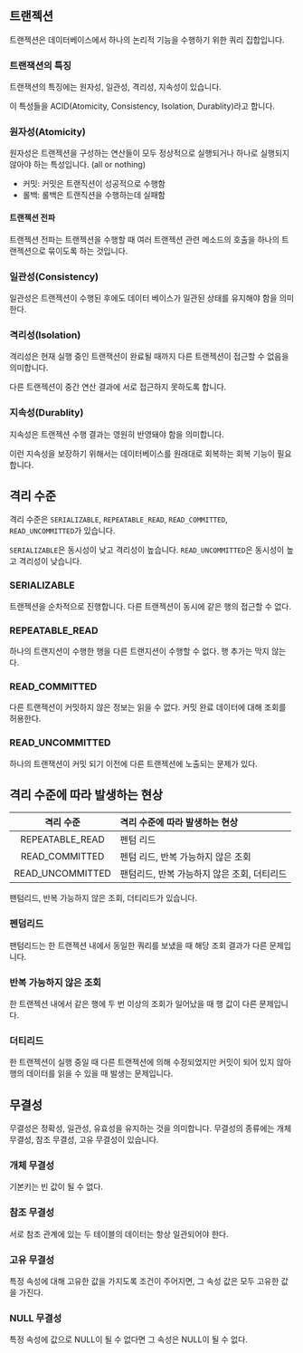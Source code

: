## 트랜젝션

트랜젝션은 데이터베이스에서 하나의 논리적 기능을 수행하기 위한 쿼리 집합입니다.

### 트랜잭션의 특징

트랜잭션의 특징에는 원자성, 일관성, 격리성, 지속성이 있습니다.

이 특성들을 ACID(Atomicity, Consistency, Isolation, Durablity)라고 합니다.

### 원자성(Atomicity)

원자성은 트랜젝션을 구성하는 연산들이 모두 정상적으로 실행되거나 하나로 실행되지 않아야 하는 특성입니다. (all or nothing)

- 커밋: 커밋은 트랜직션이 성공적으로 수행함
- 롤백: 롤백은 트랜직션을 수행하는데 실패함

#### 트랜젝션 전파

트랜젝션 전파는 트랜젝션을 수행할 때 여러 트랜젝션 관련 메소드의 호출을 하나의 트랜젝션으로 묶이도록 하는 것입니다.

### 일관성(Consistency)

일관성은 트랜젝션이 수행된 후에도 데이터 베이스가 일관된 상태를 유지해야 함을 의미한다.

### 격리성(Isolation)

격리성은 현재 실행 중인 트랜잭션이 완료될 때까지 다른 트랜젝션이 접근할 수 없음을 의미합니다.

다른 트랜젝션이 중간 연산 결과에 서로 접근하지 못하도록 합니다.

### 지속성(Durablity)

지속성은 트랜젝션 수행 결과는 영원히 반영돼야 함을 의미합니다.

이런 지속성을 보장하기 위해서는 데이터베이스를 원래대로 회복하는 회복 기능이 필요합니다.

## 격리 수준

격리 수준은 `SERIALIZABLE`, `REPEATABLE_READ`, `READ_COMMITTED`, `READ_UNCOMMITTED`가 있습니다.

`SERIALIZABLE`은 동시성이 낮고 격리성이 높습니다.
`READ_UNCOMMITTED`은 동시성이 높고 격리성이 낮습니다.

### SERIALIZABLE

트랜젝션을 순차적으로 진행합니다. 다른 트랜젝션이 동시에 같은 행의 접근할 수 없다.

### REPEATABLE_READ

하나의 트랜지션이 수행한 행을 다른 트랜지션이 수행할 수 없다. 행 추가는 막지 않는다.

### READ_COMMITTED  

다른 트랜젝션이 커밋하지 않은 정보는 읽을 수 없다. 커밋 완료 데이터에 대해 조회를 허용한다.

### READ_UNCOMMITTED

하나의 트랜잭션이 커밋 되기 이전에 다른 트랜젝션에 노출되는 문제가 있다.

## 격리 수준에 따라 발생하는 현상

|    격리 수준     | 격리 수준에 따라 발생하는 현상              |
| :--------------: | :------------------------------------------ |
| REPEATABLE_READ  | 펜텀 리드                                   |
|  READ_COMMITTED  | 펜텀 리드, 반복 가능하지 않은 조회          |
| READ_UNCOMMITTED | 팬텀리드, 반복 가능하지 않은 조회, 더티리드 |

팬텀리드, 반복 가능하지 않은 조회, 더티리드가 있습니다.

### 펜덤리드

팬텀리드는 한 트랜젝션 내에서 동일한 쿼리를 보냈을 때 해당 조회 결과가 다른 문제입니다.

### 반복 가능하지 않은 조회

한 트랜젝션 내에서 같은 행에 두 번 이상의 조회가 일어났을 때 행 값이 다른 문제입니다.

### 더티리드

한 트랜젝션이 실행 중일 때 다른 트랜젝션에 의해 수정되었지만 커밋이 되어 있지 않아
행의 데이터를 읽을 수 있을 때 발생는 문제입니다.

## 무결성

무결성은 정확성, 일관성, 유효성을 유지하는 것을 의미합니다. 무결성의 종류에는 개체 무결성, 참조 무결성, 고유 무결성이 있습니다.

### 개체 무결성

기본키는 빈 값이 될 수 없다.

### 참조 무결성

서로 참조 관계에 있는 두 테이블의 데이터는 항상 일관되어야 한다.

### 고유 무결성

특정 속성에 대해 고유한 값을 가지도록 조건이 주어지면, 그 속성 값은 모두 고유한 값을 가진다.

### NULL 무결성

특정 속성에 값으로 NULL이 될 수 없다면 그 속성은 NULL이 될 수 없다.
